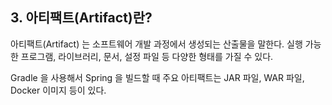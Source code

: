 ## 3. 아티팩트(Artifact)란?
아티팩트(Artifact) 는 소프트웨어 개발 과정에서 생성되는 산출물을 말한다. 실행 가능한 프로그램, 라이브러리, 문서, 설정 파일 등 다양한 형태를 가질 수 있다.

Gradle 을 사용해서 Spring 을 빌드할 때 주요 아티팩트는 JAR 파일, WAR 파일, Docker 이미지 등이 있다.